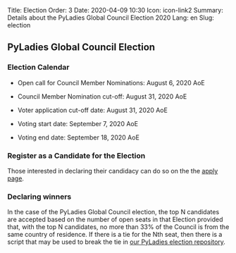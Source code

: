 Title: Election
Order: 3
Date: 2020-04-09 10:30
Icon: icon-link2
Summary: Details about the PyLadies Global Council Election 2020
Lang: en
Slug: election

## PyLadies Global Council Election

### Election Calendar


- Open call for Council Member Nominations: August 6, 2020 AoE
- Council Member Nomination cut-off: August 31, 2020 AoE 

- Voter application cut-off date: August 31, 2020 AoE 
- Voting start date: September 7, 2020 AoE 
- Voting end date: September 18, 2020 AoE


###  Register as a Candidate for the Election
Those interested in declaring their candidacy can do so on the the [apply page](http://elections.pyladies.com/en/pages/apply.html).


### Declaring winners

In the case of the PyLadies Global Council election, the top N candidates are accepted based on the number of open seats in that Election provided that, with the top N candidates, no more than 33% of the Council is from the same country of residence. If there is a tie for the Nth seat, then there is a script that may be used to break the tie in [our PyLadies election repository](https://github.com/pyladies/pyladies-council-election#in-the-event-of-a-tie). 
